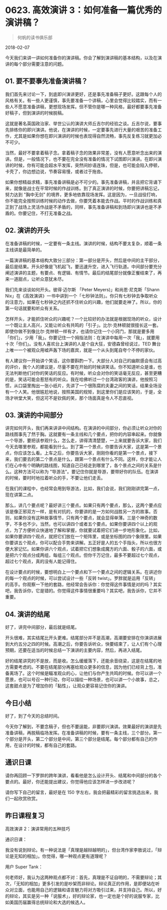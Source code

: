 # 0623. 高效演讲 3：如何准备一篇优秀的演讲稿？

> 何帆的读书俱乐部

2018-02-07

今天我们来讲一讲如何准备你的演讲稿。你会了解到演讲稿的基本结构，以及在演讲的每个部分需要注意的问题。

## 01. 要不要事先准备演讲稿？

我们首先来讨论一下，到底即兴演讲更好，还是事先准备稿子更好。这跟每个人的风格有关。有一些人更谨慎，事先要准备一个讲稿，心里会觉得比较踏实，而有一些人不愿意准备讲稿，更想现场发挥。但不管你是哪一种风格，最好都要事先准备好稿子，但到演讲的时候脱稿。

这就是著名英国政治家、举世公认的演讲大师丘吉尔的经验之谈。丘吉尔说，要事先排练你的即兴演讲。他说，在演讲的时候，一定要事先进行大量的艰苦的准备工作，尤其是如果你想在即兴演讲的时候也表现得自然流畅，事先反复练习就更加必不可少。

当然，最好不要拿着稿子念。拿着稿子念的效果非常差，没有人愿意听念出来的演讲。但是，一般情况下，也不要在完全没有准备的情况下试图即兴演讲。在即兴演讲的时候，你有可能会超水平发挥，突然间妙语连珠，但是，也可能会陷入停顿，卡壳了，你边想边说，节奏容易慢，或者过于拖沓。

如果你想精益求精，事先准备讲稿是必不可少的。事先准备讲稿，并且把它背诵下来，就像是战士在平常时候的作战训练。到了真正演讲的时候，你要把讲稿忘记，努力达到 "胸中无剑" 的境界，更多地依靠现场发挥。这是因为，一旦战役打响，你不能完全按照训练时候的动作去做，你要凭着本能去作战。平时的作战训练和真正到了战场上灵活作战是不矛盾的，同样，事先准备讲稿和到场即兴演讲也是不矛盾的。你要记住，不打无准备之战。

## 02. 演讲的开头

在准备讲稿的时候，一定要有一条主线。演讲的时候，结构不要太复杂，顺着一条主线讲是最简单的。

一篇演讲稿的基本结构大致分三部分：第一部分是开头，然后是中间的主干部分，最后是结果。开头好像是飞机起飞，要迅速升空，进入飞行轨道。中间部分要充分阐述演讲的主题，有要点、有逻辑、有情节。最后的结尾部分就像正餐结束了，再来一道甜点，让听众意犹未尽。

我们先来谈谈如何开头。彼得·迈尔斯 「Peter Meyers)」和尚恩·尼克斯「Shann Nix」在《高效演讲》一书中讲到一个「七秒钟法则」。你只有七秒钟去争取听众的注意力，如果在七秒钟之内还抓不住听众的兴趣，他们就要走神了。所以，你的第一句话就要和听众有关系。

怎样开头，才能抓住听众的兴趣呢？一个比较好的办法就是根据现场的听众，设计一个既让主人高兴，又能让听众有共鸣的「引子」。比尔·克林顿就很擅长这一套。即使你做不到像比尔·克林顿一样有才，也请你记住一个小窍门，那就是要多用「你们」，少用「我」。你要记住一个拇指法则：在演讲中每用一次「我」，就要用十次「你们」。没有人喜欢台上演讲的人是个自大狂，安德森曾经说过，TED 舞台上唯一一个被观众用嘘声轰下场的嘉宾，就是一个从头到尾自夸个不停的家伙。

有人建议你一开始讲个笑话，这你要斟酌一下。大部分人对自己的幽默感会有过高的评价，我个人的建议是，尽量不要在开始的时候讲笑话。你不知道听众是谁，也无法判断他们对你的笑话的反应。有时候，听众会对你的笑话毫无反应，甚至更糟的是，笑话可能会惹怒有的听众。我在哈佛听过一个台湾政客的演讲，他按照习惯，从口袋里掏出一张小纸片，先讲了一个很陈腐的夫妻之间的笑话，结果全场没有一个人笑。他很尴尬地说，按照美国的规矩，到这里你们是应该笑的，于是，全场才哄堂大笑，但这可不是钦佩的笑，那个场面真是令人不忍直视。

## 03. 演讲的中间部分

讲完如何开头，我们再来讲讲中间结构。在演讲的中间部分，你必须让听众对你的路线图事先了然于胸。这就要有一条主线和几个要点，把你的内容串起来。你就像一个导游，要把该参观什么，怎么走，讲得清清楚楚，一上来就要告诉大家，我们今天去哪里参观，都能看到什么。到了第一个景点，你要告诉大家，这是第一个景点，你应该怎么看。上车之后，你要告诉大家，刚刚你看的是第一个景点，接下来，我们要去的第二个景点是什么，跟第一个景点有什么不同。这样，你才能让人们在心中有个明确的路线图，知道自己已经走到哪里了，各个景点之间的关系是什么。这种方法可以称为 "导游法"。要记住你就是导游，要带好你的队伍。在演讲的时候，要时时地拉着听众的手，不要让他们走丢。

在我们的课程中，也经常会用到导游法，比如，我们会说，我们刚刚讲完第一点，现在讲第二点。

那么，讲几个要点呢？最好讲三个要点。如果只有两个要点，那么，这两个要点应该是像正邪双方一样，是有对抗的，你要讲的是一方如何战胜另一方的故事。否则，如果你没有这种故事情节，只有两个要点，就会显得单薄。三是个神奇的数字，不多也不少。当然，也可以讲四个或者五个要点。如果你要讲四个以上的观点，为了方便听众快速地了解和掌握，你就要试着把它们进一步地形象化。比如，如果你要讲四个观点，就把它们放在一个矩阵里，或是坐标图的四个象限里。如果你要讲五个观点，你可以配合手势来讲解。五正好是人的五个手指头，所以也很方便大家记忆。如果你讲六个观点，试着把它们想象成魔方的六面、骰子的六面，或是把六个观点分成两组，每组三个观点。但你千万记住，最多不要超过七个观点，超过七个观点，真的没有人能记得住。

在设计要点的时候，要想明白上一个要点和下一个要点之间的逻辑关系。在讲述你的每一个观点的时候，可以尝试设计一些「反转 twist」。罗胖就是运用「反转」的高手。你观察一下他的套路，他经常会告诉你：你觉得这件事情是对的吗？其实吧，我告诉你，它是错的。你觉得这件事情很重要吗？其实吧，我告诉你，它并不重要。

## 04. 演讲的结尾

好了，讲完中间部分，最后就是结尾。

开头很难，其实结尾比开头更难。结尾部分并不是高潮，高潮要安排在你演讲进展到大约五分之四的时候。高潮之后，你要告诉听众，快要结束了，让人们有个心理预期，还要在适当的时候总结一下演讲的主要内容，然后，再进入结尾。

好的结尾讲究的不是放，而是收。怎么缓缓落下，还能余音绕梁，这是在结尾的地方需要考虑的。不要在结尾部分再塞给观众更多的信息，因为他们已经背上包，准备离场了。这个时候是瞄准观众的心，让他们与你产生共鸣的时候。你可以讲一个愿景，也可以号召一种行动，你可以描绘一种场景，也可以讲一个小故事，总之，这套甜点是为了增加你的「黏性」，让观众更容易记住你的演讲。

## 今日小结

好了，到了今天的总结时间。

今天你了解到，不要念稿子，但也不要逞能，非要即兴演讲。效果最好的演讲是先准备讲稿，再脱稿临场发挥。在准备讲稿的时候，要有一条主线，三个部分。第一个部分是开头，第二个部分是中间，第三个部分是结尾。每个部分都有自己的作用，在设计的时候，都有自己的套路。

## 通识日课

请你再回顾一下罗胖的跨年演讲，看看他是怎么设计开头、结尾和中间部分的各个要点的。最好，你还能提出建议，你觉得他应该怎样进一步改进呢？

请你写下自己的留言，最好是在 150 字左右，我会把最精彩的留言挑选出来，我们一起欣赏欣赏。

## 昨日课程复习

高效演讲 2：演讲常用的五种技巧

通识日课：

我没有说到辩论。有一种说法是「真理是越辩越明的」，但台湾作家李敖说过，「辩论是无知的相加」。你觉得，哪一种观点更有道理呢？

用户 Super Tank：

何老师好，我认为这两种观点都不对：首先，真理是不证自明的，不需要辩论；其次，「无知的相加」更多引发的是吵架而非辩论。辩论真正的作用，是即便站在听众对立面，也能用自己的逻辑和语言魅力将对方吸引过来，并支持自己。所以，好的辩论，其实是另一种「说服术」，好的辩论家，也一定也是个好的说服专家，比如美国历届赢得总统辩论和大选的候选人。

